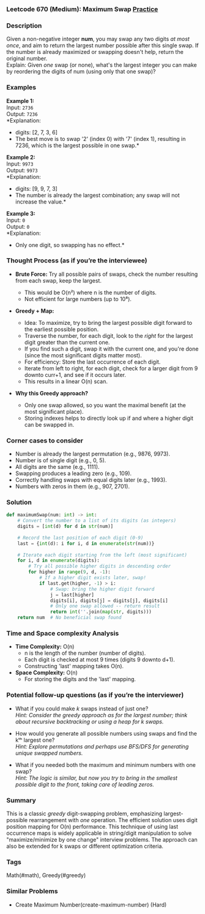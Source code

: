### Leetcode 670 (Medium): Maximum Swap [Practice](https://leetcode.com/problems/maximum-swap)

### Description  
Given a non-negative integer **num**, you may swap any two digits *at most once*, and aim to return the largest number possible after this single swap. If the number is already maximized or swapping doesn't help, return the original number.  
Explain: Given *one* swap (or none), what's the largest integer you can make by reordering the digits of num (using only that one swap)?

### Examples  

**Example 1:**  
Input: `2736`  
Output: `7236`  
*Explanation:  
- digits: [2, 7, 3, 6]  
- The best move is to swap '2' (index 0) with '7' (index 1), resulting in 7236, which is the largest possible in one swap.*

**Example 2:**  
Input: `9973`  
Output: `9973`  
*Explanation:  
- digits: [9, 9, 7, 3]  
- The number is already the largest combination; any swap will not increase the value.*

**Example 3:**  
Input: `0`  
Output: `0`  
*Explanation:  
- Only one digit, so swapping has no effect.*

### Thought Process (as if you’re the interviewee)  
- **Brute Force:** Try all possible pairs of swaps, check the number resulting from each swap, keep the largest.  
  - This would be O(n²) where n is the number of digits.
  - Not efficient for large numbers (up to 10⁸).

- **Greedy + Map:**  
  - Idea: To maximize, try to bring the largest possible digit forward to the earliest possible position.
  - Traverse the number, for each digit, look to the *right* for the largest digit greater than the current one.
  - If you find such a digit, swap it with the current one, and you're done (since the most significant digits matter most).
  - For efficiency: Store the last occurrence of each digit.
  - Iterate from left to right, for each digit, check for a larger digit from 9 downto curr+1, and see if it occurs later.
  - This results in a linear O(n) scan.

- **Why this Greedy approach?**
  - Only one swap allowed, so you want the maximal benefit (at the most significant place).
  - Storing indexes helps to directly look up if and where a higher digit can be swapped in.

### Corner cases to consider  
- Number is already the largest permutation (e.g., 9876, 9973).
- Number is of single digit (e.g., 0, 5).
- All digits are the same (e.g., 1111).
- Swapping produces a leading zero (e.g., 109).
- Correctly handling swaps with equal digits later (e.g., 1993).
- Numbers with zeros in them (e.g., 907, 2701).

### Solution

```python
def maximumSwap(num: int) -> int:
    # Convert the number to a list of its digits (as integers)
    digits = [int(d) for d in str(num)]
    
    # Record the last position of each digit (0-9)
    last = {int(d): i for i, d in enumerate(str(num))}
    
    # Iterate each digit starting from the left (most significant)
    for i, d in enumerate(digits):
        # Try all possible higher digits in descending order
        for higher in range(9, d, -1):
            # If a higher digit exists later, swap!
            if last.get(higher, -1) > i:
                # Swap: bring the higher digit forward
                j = last[higher]
                digits[i], digits[j] = digits[j], digits[i]
                # Only one swap allowed -- return result
                return int(''.join(map(str, digits)))
    return num  # No beneficial swap found
```

### Time and Space complexity Analysis  

- **Time Complexity:** O(n)
  - n is the length of the number (number of digits).
  - Each digit is checked at most 9 times (digits 9 downto d+1).
  - Constructing 'last' mapping takes O(n).
- **Space Complexity:** O(n)
  - For storing the digits and the 'last' mapping.

### Potential follow-up questions (as if you’re the interviewer)  

- What if you could make *k* swaps instead of just one?  
  *Hint: Consider the greedy approach as for the largest number; think about recursive backtracking or using a heap for k swaps.*

- How would you generate all possible numbers using swaps and find the kᵗʰ largest one?  
  *Hint: Explore permutations and perhaps use BFS/DFS for generating unique swapped numbers.*

- What if you needed both the maximum and minimum numbers with one swap?  
  *Hint: The logic is similar, but now you try to bring in the smallest possible digit to the front, taking care of leading zeros.*

### Summary
This is a classic *greedy* digit-swapping problem, emphasizing largest-possible rearrangement with *one* operation. The efficient solution uses digit position mapping for O(n) performance. This technique of using last occurrence maps is widely applicable in string/digit manipulation to solve "maximize/minimize by one change" interview problems. The approach can also be extended for k swaps or different optimization criteria.

### Tags
Math(#math), Greedy(#greedy)

### Similar Problems
- Create Maximum Number(create-maximum-number) (Hard)
